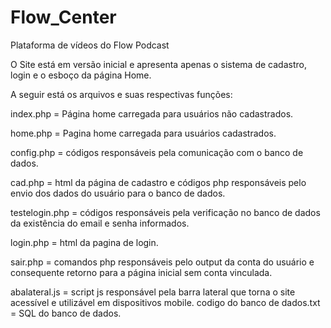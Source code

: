 # Flow_Center
Plataforma de vídeos do Flow Podcast

O Site está em versão inicial e apresenta apenas o sistema de cadastro, login e o esboço da página Home.


A seguir está os arquivos e suas respectivas funções:

index.php = Página home carregada para usuários não cadastrados.

home.php = Pagina home carregada para usuários cadastrados.

config.php = códigos responsáveis pela comunicação com o banco de dados.

cad.php = html da página de cadastro e códigos php responsáveis pelo envio dos dados do usuário para o banco de dados.

testelogin.php = códigos responsáveis pela verificação no banco de dados da existência do email e senha informados.

login.php = html da pagina de login.

sair.php = comandos php responsáveis pelo output da conta do usuário e consequente retorno para a página inicial sem conta vinculada.

abalateral.js = script js responsável pela barra lateral que torna o site acessível e utilizável em dispositivos mobile.
codigo do banco de dados.txt = SQL do banco de dados.


